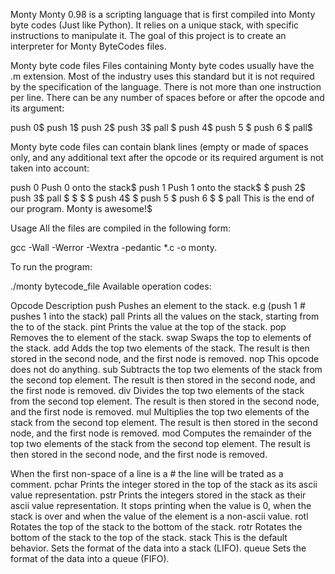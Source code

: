 Monty Monty 0.98 is a scripting language that is first compiled into Monty byte codes (Just like Python). It relies on a unique stack, with specific instructions to manipulate it. The goal of this project is to create an interpreter for Monty ByteCodes files.

Monty byte code files Files containing Monty byte codes usually have the .m extension. Most of the industry uses this standard but it is not required by the specification of the language. There is not more than one instruction per line. There can be any number of spaces before or after the opcode and its argument:

push 0$ push 1$ push 2$ push 3$ pall $ push 4$ push 5 $ push 6 $ pall$

Monty byte code files can contain blank lines (empty or made of spaces only, and any additional text after the opcode or its required argument is not taken into account:

push 0 Push 0 onto the stack$ push 1 Push 1 onto the stack$ $ push 2$ push 3$ pall $ $ $ $ push 4$ $ push 5 $ push 6 $ $ pall This is the end of our program. Monty is awesome!$

Usage All the files are compiled in the following form:

gcc -Wall -Werror -Wextra -pedantic *.c -o monty.

To run the program:

./monty bytecode_file Available operation codes:

Opcode Description push Pushes an element to the stack. e.g (push 1 # pushes 1 into the stack) pall Prints all the values on the stack, starting from the to of the stack. pint Prints the value at the top of the stack. pop Removes the to element of the stack. swap Swaps the top to elements of the stack. add Adds the top two elements of the stack. The result is then stored in the second node, and the first node is removed. nop This opcode does not do anything. sub Subtracts the top two elements of the stack from the second top element. The result is then stored in the second node, and the first node is removed. div Divides the top two elements of the stack from the second top element. The result is then stored in the second node, and the first node is removed. mul Multiplies the top two elements of the stack from the second top element. The result is then stored in the second node, and the first node is removed. mod Computes the remainder of the top two elements of the stack from the second top element. The result is then stored in the second node, and the first node is removed.

When the first non-space of a line is a # the line will be trated as a comment.
pchar Prints the integer stored in the top of the stack as its ascii value representation. pstr Prints the integers stored in the stack as their ascii value representation. It stops printing when the value is 0, when the stack is over and when the value of the element is a non-ascii value. rotl Rotates the top of the stack to the bottom of the stack. rotr Rotates the bottom of the stack to the top of the stack. stack This is the default behavior. Sets the format of the data into a stack (LIFO). queue Sets the format of the data into a queue (FIFO).

